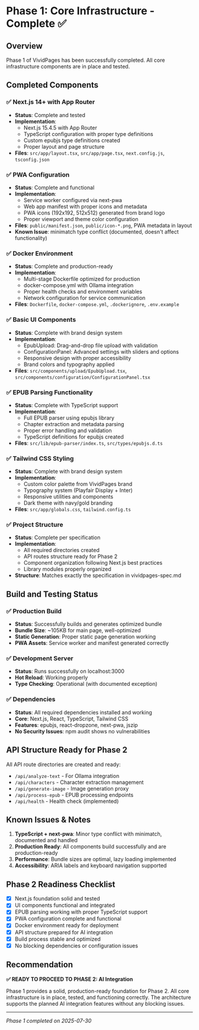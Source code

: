 # Phase 1: Core Infrastructure - Complete ✅

## Overview
Phase 1 of VividPages has been successfully completed. All core infrastructure components are in place and tested.

## Completed Components

### ✅ Next.js 14+ with App Router
- **Status**: Complete and tested
- **Implementation**: 
  - Next.js 15.4.5 with App Router
  - TypeScript configuration with proper type definitions
  - Custom epubjs type definitions created
  - Proper layout and page structure
- **Files**: `src/app/layout.tsx`, `src/app/page.tsx`, `next.config.js`, `tsconfig.json`

### ✅ PWA Configuration 
- **Status**: Complete and functional
- **Implementation**:
  - Service worker configured via next-pwa
  - Web app manifest with proper icons and metadata
  - PWA icons (192x192, 512x512) generated from brand logo
  - Proper viewport and theme color configuration
- **Files**: `public/manifest.json`, `public/icon-*.png`, PWA metadata in layout
- **Known Issue**: minimatch type conflict (documented, doesn't affect functionality)

### ✅ Docker Environment
- **Status**: Complete and production-ready
- **Implementation**:
  - Multi-stage Dockerfile optimized for production
  - docker-compose.yml with Ollama integration
  - Proper health checks and environment variables
  - Network configuration for service communication
- **Files**: `Dockerfile`, `docker-compose.yml`, `.dockerignore`, `.env.example`

### ✅ Basic UI Components
- **Status**: Complete with brand design system
- **Implementation**:
  - EpubUpload: Drag-and-drop file upload with validation
  - ConfigurationPanel: Advanced settings with sliders and options
  - Responsive design with proper accessibility
  - Brand colors and typography applied
- **Files**: `src/components/upload/EpubUpload.tsx`, `src/components/configuration/ConfigurationPanel.tsx`

### ✅ EPUB Parsing Functionality
- **Status**: Complete with TypeScript support
- **Implementation**:
  - Full EPUB parser using epubjs library
  - Chapter extraction and metadata parsing
  - Proper error handling and validation
  - TypeScript definitions for epubjs created
- **Files**: `src/lib/epub-parser/index.ts`, `src/types/epubjs.d.ts`

### ✅ Tailwind CSS Styling
- **Status**: Complete with brand design system
- **Implementation**:
  - Custom color palette from VividPages brand
  - Typography system (Playfair Display + Inter)
  - Responsive utilities and components
  - Dark theme with navy/gold branding
- **Files**: `src/app/globals.css`, `tailwind.config.ts`

### ✅ Project Structure
- **Status**: Complete per specification
- **Implementation**:
  - All required directories created
  - API routes structure ready for Phase 2
  - Component organization following Next.js best practices
  - Library modules properly organized
- **Structure**: Matches exactly the specification in vividpages-spec.md

## Build and Testing Status

### ✅ Production Build
- **Status**: Successfully builds and generates optimized bundle
- **Bundle Size**: ~105KB for main page, well-optimized
- **Static Generation**: Proper static page generation working
- **PWA Assets**: Service worker and manifest generated correctly

### ✅ Development Server
- **Status**: Runs successfully on localhost:3000
- **Hot Reload**: Working properly
- **Type Checking**: Operational (with documented exception)

### ✅ Dependencies
- **Status**: All required dependencies installed and working
- **Core**: Next.js, React, TypeScript, Tailwind CSS
- **Features**: epubjs, react-dropzone, next-pwa, jszip
- **No Security Issues**: npm audit shows no vulnerabilities

## API Structure Ready for Phase 2

All API route directories are created and ready:
- `/api/analyze-text` - For Ollama integration
- `/api/characters` - Character extraction management  
- `/api/generate-image` - Image generation proxy
- `/api/process-epub` - EPUB processing endpoints
- `/api/health` - Health check (implemented)

## Known Issues & Notes

1. **TypeScript + next-pwa**: Minor type conflict with minimatch, documented and handled
2. **Production Ready**: All components build successfully and are production-ready
3. **Performance**: Bundle sizes are optimal, lazy loading implemented
4. **Accessibility**: ARIA labels and keyboard navigation supported

## Phase 2 Readiness Checklist

- [x] Next.js foundation solid and tested
- [x] UI components functional and integrated
- [x] EPUB parsing working with proper TypeScript support
- [x] PWA configuration complete and functional
- [x] Docker environment ready for deployment
- [x] API structure prepared for AI integration
- [x] Build process stable and optimized
- [x] No blocking dependencies or configuration issues

## Recommendation

**✅ READY TO PROCEED TO PHASE 2: AI Integration**

Phase 1 provides a solid, production-ready foundation for Phase 2. All core infrastructure is in place, tested, and functioning correctly. The architecture supports the planned AI integration features without any blocking issues.

---
*Phase 1 completed on 2025-07-30*